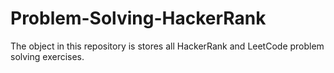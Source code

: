 # Problem-Solving-HackerRank
The object in this repository is stores all HackerRank and LeetCode problem solving exercises.

